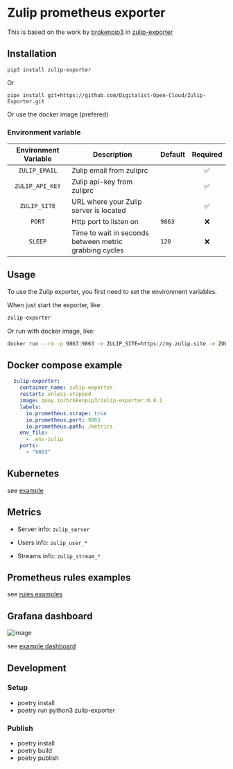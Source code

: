 # Zulip prometheus exporter

This is based on the work by [brokenpip3](https://github.com/brokenpip3) in [zulip-exporter](https://github.com/brokenpip3/zulip-exporter)

## Installation

`pip3 install zulip-exporter`

Or

`pipx install git+https://github.com/Digitalist-Open-Cloud/Zulip-Exporter.git`

Or use the docker image (prefered)

### Environment variable

|     Environment Variable     | Description                                                    | Default   | Required |
|:----------------------------:|----------------------------------------------------------------|-----------|:--------:|
|         `ZULIP_EMAIL`        | Zulip email from zuliprc                                       |           |    ✅    |
|        `ZULIP_API_KEY`       | Zulip api-key from zuliprc                                     |           |    ✅    |
|          `ZULIP_SITE`        | URL where your Zulip server is located                         |           |    ✅    |
|            `PORT`            | Http port to listen on                                         |  `9863`   |    ❌    |
|            `SLEEP`           | Time to wait in seconds between metric grabbing cycles        |  `120`    |    ❌    |


## Usage

To use the Zulip exporter, you first need to set the environment variables.

When just start the exporter, like:

```sh
zulip-exporter
```

Or run with docker image, like:

```sh
docker run --rm -p 9863:9863 -e ZULIP_SITE=https://my.zulip.site -e ZULIP_API_KEY=secretAPIkey -e ZULIP_EMAIL=user@myzulip.com  docker.io/digitalist/zulip-exporter
```


## Docker compose example

```yaml
  zulip-exporter:
    container_name: zulip-exporter
    restart: unless-stopped
    image: quay.io/brokenpip3/zulip-exporter:0.0.1
    labels:
      io.prometheus.scrape: true
      io.prometheus.port: 9863
      io.prometheus.path: /metrics
    env_file:
      - .env-zulip
    ports:
      - "9863"
```

## Kubernetes

see [example](./kubernetes)

## Metrics

- Server info: `zulip_server`

- Users info: `zulip_user_*`

- Streams info: `zulip_stream_*`

## Prometheus rules examples

see [rules examples](./kubernetes/zulip-rules.yaml)

## Grafana dashboard

![image](./grafana/example.png)

see [example dashboard](./grafana/dashboard.json)

## Development

### Setup

- poetry install
- poetry run python3 zulip-exporter

### Publish

- poetry install
- poetry build
- poetry publish
